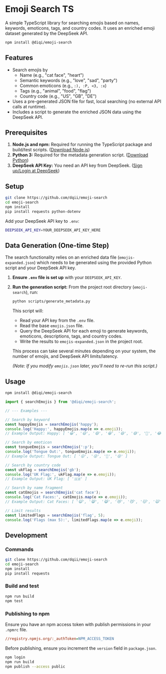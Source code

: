 # Emoji Search TS

A simple TypeScript library for searching emojis based on names, keywords, emoticons, tags, and country codes. It uses an enriched emoji dataset generated by the DeepSeek API.

```bash
npm install @diqi/emoji-search
```

## Features

* Search emojis by
  * Name (e.g., "cat face", "heart")
  * Semantic keywords (e.g., "love", "sad", "party")
  * Common emoticons (e.g., `:), :P, <3, :x`)
  * Tags (e.g., "animal", "food", "flag")
  * Country code (e.g., "US", "GB", "DE")
* Uses a pre-generated JSON file for fast, local searching (no external API calls at runtime).
* Includes a script to generate the enriched JSON data using the DeepSeek API.

## Prerequisites

1. **Node.js and npm:** Required for running the TypeScript package and build/test scripts. ([Download Node.js](https://nodejs.org/))
2. **Python 3:** Required for the metadata generation script. ([Download Python](https://www.python.org/))
3. **DeepSeek API Key:** You need an API key from DeepSeek. ([Sign up/Login at DeepSeek](https://platform.deepseek.com/))

## Setup

```bash
git clone https://github.com/dqii/emoji-search
cd emoji-search
npm install
pip install requests python-dotenv
```

Add your DeepSeek API key to `.env`:

```bash
DEEPSEEK_API_KEY=YOUR_DEEPSEEK_API_KEY_HERE
```

## Data Generation (One-time Step)

The search functionality relies on an enriched data file (`emojis-expanded.json`) which needs to be generated using the provided Python script and your DeepSeek API key.

1. **Ensure `.env` file is set up** with your `DEEPSEEK_API_KEY`.

2. **Run the generation script:** From the project root directory (`emoji-search`), run:

    ```bash
    python scripts/generate_metadata.py
    ```

    This script will:
    * Read your API key from the `.env` file.
    * Read the base `emojis.json` file.
    * Query the DeepSeek API for each emoji to generate keywords, emoticons, descriptions, tags, and country codes.
    * Write the results to `emojis-expanded.json` in the project root.

    This process can take several minutes depending on your system, the number of emojis, and DeepSeek API limits/latency.

    *(Note: If you modify `emojis.json` later, you'll need to re-run this script.)*

## Usage

```bash
npm install @diqi/emoji-search
```

```typescript
import { searchEmojis } from '@diqi/emoji-search';

// --- Examples ---

// Search by keyword
const happyEmojis = searchEmojis('happy');
console.log('Happy:', happyEmojis.map(e => e.emoji));
// Example Output: Happy: [ '😀', '😃', '😄', '😁', '😆', '😅', '🤣', '😂', '🙂', '😊', '🥰', '🥳' ] (Results may vary based on generated data)

// Search by emoticon
const tongueEmojis = searchEmojis(':p');
console.log('Tongue Out:', tongueEmojis.map(e => e.emoji));
// Example Output: Tongue Out: [ '😛', '😜', '🤪', '😝' ]

// Search by country code
const ukFlag = searchEmojis('gb');
console.log('UK Flag:', ukFlag.map(e => e.emoji));
// Example Output: UK Flag: [ '🇬🇧' ]

// Search by name fragment
const catEmojis = searchEmojis('cat face');
console.log('Cat Faces:', catEmojis.map(e => e.emoji));
// Example Output: Cat Faces: [ '😺', '😸', '😹', '😻', '😼', '😽', '🙀', '😿', '😾' ]

// Limit results
const limitedFlags = searchEmojis('flag', 5);
console.log('Flags (max 5):', limitedFlags.map(e => e.emoji));
```

## Development

### Commands

```bash
git clone https://github.com/dqii/emoji-search
cd emoji-search
npm install
pip install requests
```

### Build and test

```bash
npm run build
npm test
```

### Publishing to npm

Ensure you have an npm access token with publish permissions in your `.npmrc` file.

```ini
//registry.npmjs.org/:_authToken=NPM_ACCESS_TOKEN
```

Before publishing, ensure you increment the `version` field in `package.json`.

```bash
npm login
npm run build
npm publish --access public
```
